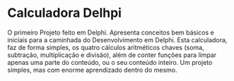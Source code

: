 # Calculadora Delhpi
O primeiro Projeto feito em Delphi. Apresenta conceitos bem básicos e iniciais para a caminhada do Desenvolvimento em Delphi. Esta calculadora, faz de forma simples, os quatro cálculos aritméticos chaves (soma, subtração, multiplicação e divisão), além de conter funções para limpar apenas uma parte do conteúdo, ou o seu conteúdo inteiro. Um projeto simples, mas com enorme aprendizado dentro do mesmo.
